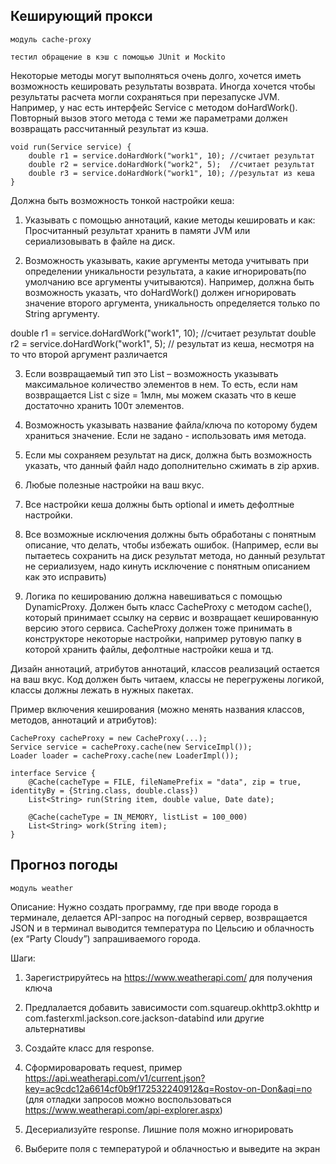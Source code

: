 Кеширующий прокси
---
<code>модуль cache-proxy</code>

<code>тестил обращение в кэш с помощью JUnit и Mockito</code>

Некоторые методы могут выполняться очень долго, хочется иметь возможность кешировать результаты возврата. Иногда хочется чтобы результаты расчета могли сохраняться при перезапуске JVM.
Например, у нас есть интерфейс Service c методом doHardWork(). Повторный вызов этого метода с теми же параметрами должен возвращать рассчитанный результат из кэша.

    void run(Service service) {
        double r1 = service.doHardWork("work1", 10); //считает результат
        double r2 = service.doHardWork("work2", 5);  //считает результат
        double r3 = service.doHardWork("work1", 10); //результат из кеша
    }

Должна быть возможность тонкой настройки кеша:

  1. Указывать с помощью аннотаций, какие методы кешировать и как: Просчитанный результат хранить в памяти JVM или сериализовывать в файле на диск.
  
  2. Возможность указывать, какие аргументы метода учитывать при определении уникальности результата, а какие игнорировать(по умолчанию все аргументы учитываются). Например, должна быть возможность указать, что doHardWork() должен игнорировать значение второго аргумента, уникальность определяется только по String аргументу.
  
  double r1 = service.doHardWork("work1", 10); //считает результат
  double r2 = service.doHardWork("work1", 5);  // результат из кеша, несмотря на то что  второй аргумент различается
  
  3. Если возвращаемый тип это List – возможность указывать максимальное количество элементов в нем. То есть, если нам возвращается List с size = 1млн, мы можем сказать что в кеше достаточно хранить 100т элементов.
  
  4. Возможность указывать название файла/ключа по которому будем храниться значение. Если не задано - использовать имя метода.
  
  5. Если мы сохраняем результат на диск, должна быть возможность указать, что данный файл надо дополнительно сжимать в zip архив.  
  
  6. Любые полезные настройки на ваш вкус.
  
  7. Все настройки кеша должны быть optional и иметь дефолтные настройки.
  
  8. Все возможные исключения должны быть обработаны с понятным описание, что делать, чтобы избежать ошибок. (Например, если вы пытаетесь сохранить на диск результат метода, но данный результат не сериализуем, надо кинуть исключение с понятным описанием как это исправить)
  
  9. Логика по кешированию должна навешиваться с помощью DynamicProxy. Должен быть класс CacheProxy с методом cache(), который принимает ссылку на сервис и возвращает кешированную версию этого сервиса.  CacheProxy должен тоже принимать в конструкторе некоторые настройки, например рутовую папку в которой хранить файлы, дефолтные настройки кеша и тд.

Дизайн аннотаций, атрибутов  аннотаций, классов реализаций остается на ваш вкус. Код должен быть читаем, классы не перегружены логикой, классы должны лежать в нужных пакетах.

Пример включения кеширования (можно менять названия классов, методов, аннотаций и атрибутов):

    CacheProxy cacheProxy = new CacheProxy(...);
    Service service = cacheProxy.cache(new ServiceImpl());
    Loader loader = cacheProxy.cache(new LoaderImpl());
    
    interface Service {
        @Cache(cacheType = FILE, fileNamePrefix = "data", zip = true, identityBy = {String.class, double.class})
        List<String> run(String item, double value, Date date);
    
        @Cache(cacheType = IN_MEMORY, listList = 100_000)
        List<String> work(String item);
    }


Прогноз погоды
---
<code>модуль weather</code>

Описание:
Нужно создать программу, где при вводе города в терминале, делается API-запрос на погодный сервер, возвращается JSON и в терминал выводится температура по Цельсию и облачность (ex “Party Cloudy”) запрашиваемого города.

Шаги:
  1. Зарегистрируйтесь на https://www.weatherapi.com/ для получения ключа
     
  2. Предлалается добавить зависимости com.squareup.okhttp3.okhttp и com.fasterxml.jackson.core.jackson-databind или другие альтернативы
     
  3. Создайте класс для response.
     
  4. Сформироваровать request, пример https://api.weatherapi.com/v1/current.json?key=ac9cdc12a6614cf0b9f172532240912&q=Rostov-on-Don&aqi=no (для отладки запросов можно воспользоваться https://www.weatherapi.com/api-explorer.aspx)
     
  5. Десериализуйте response. Лишние поля можно игнорировать
      
  6. Выберите поля с температурой и облачностью и выведите на экран

